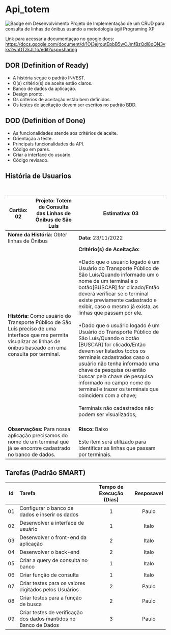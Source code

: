 # Api_totem

![Badge em Desenvolvimento](http://img.shields.io/static/v1?label=STATUS&message=EM%20DESENVOLVIMENTO&color=GREEN&style=for-the-badge)
Projeto de Implementação de um CRUD para consulta de linhas de ônibus usando a metodologia ágil Programing XP

Link para acessar a documentaçao no google docs: https://docs.google.com/document/d/1Oj3ejroutEpbB5wCJmfBzQdl8oQN3vks2wnDTzkJL1o/edit?usp=sharing

## DOR (Definition of Ready)
* A história segue o padrão INVEST.
* O(s) critério(s) de aceite estão claros.
* Banco de dados da aplicação.
* Design pronto.
* Os critérios de aceitação estão bem definidos.
* Os testes de aceitação devem ser escritos no padrão BDD.


## DOD (Definition of Done)
* As funcionalidades atende aos critérios de aceite.
* Orientação a teste.
* Principais funcionalidades da API.
* Código em pares.
* Criar a interface do usuário.
* Código revisado.

## História de Usuarios

<table class="tg">
<thead>
  <tr>
    <th class="tg-0pky"><span style="font-weight:bold">Cartão:</span> 02</th>
    <th class="tg-0pky"><span style="font-weight:bold">Projeto:</span> Totem de Consulta das Linhas de Ônibus de São Luís</th>
    <th class="tg-0pky"><span style="font-weight:bold">Estimativa:</span> 03</th>
  </tr>
</thead>
<tbody>
  <tr>
    <td class="tg-0pky" colspan="2"><span style="font-weight:bold">Nome da História: </span> Obter linhas de Ônibus</td>
    <td class="tg-0pky"><span style="font-weight:bold">Data:</span> 23/11/2022</td>
  </tr>
  <tr>
    <td class="tg-0pky" colspan="2"><span style="font-weight:bold">História:</span> Como usuário do Transporte Público de São Luís preciso de uma interface que me permita visualizar as linhas de ônibus baseado em uma consulta por terminal.
</td>
    <td class="tg-0pky"><span style="font-weight:bold">Critério(s) de Aceitação:</span><br><br>*Dado que o usuário logado é um Usuário do Transporte Público de São Luís/Quando informado um o nome de um terminal e o botão[BUSCAR] for clicado/Então deverá verificar se o terminal existe previamente cadastrado e exibir, caso o mesmo já exista, as linhas que passam por ele.<br><br>*Dado que o usuário logado é um Usuário do Transporte Público de São Luís/Quando o botão [BUSCAR] for clicado/Então devem ser listados todos os terminais cadastrados caso o usuário não tenha informado uma chave de pesquisa ou então buscar pela chave de pesquisa informado no campo nome do terminal e trazer os terminais que coincidem com a chave;
<br><br>Terminais não cadastrados não podem ser visualizados;<br><br></td>
  </tr>
  <tr>
    <td class="tg-0pky" colspan="2"><span style="font-weight:bold">Observações: </span> Para nossa aplicação precisamos do nome de um terminal que já se            encontre cadastrado no banco de dados.
    </td>
    <td class="tg-0pky"><span style="font-weight:bold">Risco:</span> Baixo <br><br>Este item será utilizado para identificar as linhas que passam por                 terminais.<br></td>
    <br>
  </tr>
</tbody>
</table>


## Tarefas (Padrão SMART)

Id  |Tarefa                                                             | Tempo de Execução (Dias) | Resposavel
:--:| :---------                                                        | :------:                 | :---------: 
01  | Configurar o banco de dados e inserir os dados                    | 1                        | Paulo
02  | Desenvolver a interface de usuário                                | 1                        | Italo
03  | Desenvolver o front-end da aplicação                              | 2                        | Italo
04  | Desenvolver o back-end                                            | 2                        | Italo
05  | Criar a query de consulta no banco                                | 1                        | Italo
06  | Criar função de consulta                                          | 1                        | Italo
07  | Criar testes para os valores digitados pelos Usuários             | 2                        | Paulo
08  | Criar testes para a função de busca                               | 2                        | Paulo
09  | Criar testes de verificação dos dados mantidos no Banco de Dados  | 3                        | Paulo

